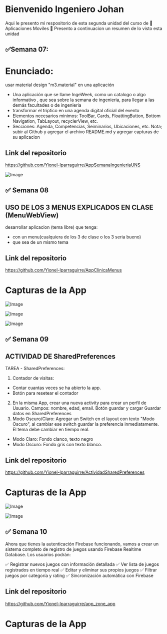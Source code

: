 # Bienvenido Ingeniero Johan
Aqui le presento mi respositorio de esta segunda unidad
del curso de 📱 Aplicaciones Moviles 📱
Presento a continuacion un resumen de lo visto esta unidad

## ✅Semana 07:
# Enunciado:
usar material design "m3.material" en una aplicación
- Una aplicación que se llame IngeWeek, como un catalogo o algo informativo , que sea sobre la semana de ingenieria, para llegar a las demás facultades o de ingenieria
- transformar el triptico en una agenda digital oficial del evento
- Elementos necesarios minimos: ToolBar, Cards, FloattingButton, Bottom Navigation, TabLayout, recyclerView, etc.
- Secciones: Agenda, Competencias, Seiminarios, Ubicaciones, etc.
Nota; subir al Github y agregar el archivo README.md y agregar capturas de su aplicacion

## Link del repositorio
https://github.com/Yionel-Iparraguirre/AppSemanaIngenieriaUNS

![Image](https://github.com/user-attachments/assets/e4a0dd47-ab5d-4e52-86da-c1848a7a49f1)

## ✅ Semana 08
## USO DE LOS 3 MENUS EXPLICADOS EN CLASE (MenuWebView)
desarrollar aplicacion (tema libre) que tenga:
* con un menu(cualquiera de los 3 de clase o los 3 seria bueno)
* que sea de un mismo tema

## Link del repositorio
https://github.com/Yionel-Iparraguirre/AppClinicaMenus

# Capturas de la App
![Image](https://github.com/user-attachments/assets/c16c2674-88a2-46dd-bb17-cad4f07ec9f5)

![Image](https://github.com/user-attachments/assets/fdb08733-a979-4bd9-9aad-3660707228a1)

![Image](https://github.com/user-attachments/assets/7c7ee49c-5090-4ab4-9416-4cb0894b2683)

## ✅ Semana 09
## ACTIVIDAD DE SharedPreferences
TAREA - SharedPreferences:
1. Contador de visitas:
 - Contar cuantas veces se ha abierto la app.
 - Botón para resetear el contador
2. En la misma App, crear una nueva activity para crear un perfil de Usuario.
 Campos: nombre, edad, email.
 Botón guardar y cargar
 Guardar datos en SharedPreferences
3. Modo Oscuro/Claro:
 Agregar un Switch en el layout con texto "Modo Oscuro", al cambiar ese switch guardar la preferencia inmediatamente. El tema debe cambiar en tiempo real. 
 - Modo Claro: Fondo clanco, texto negro
 - Modo Oscuro: Fondo gris con texto blanco.

## Link del repositorio
https://github.com/Yionel-Iparraguirre/ActividadSharedPreferences
# Capturas de la App
![Image](https://github.com/user-attachments/assets/e50bbb68-fdbb-4aa1-b86c-58fef24fe1bd)

![Image](https://github.com/user-attachments/assets/bd90e388-5b91-4f5c-9d5e-5e2d308f0f5e)

## ✅ Semana 10
Ahora que tienes la autenticación Firebase funcionando, vamos a crear un sistema completo de registro de juegos usando Firebase Realtime Database. Los usuarios podrán:

✅ Registrar nuevos juegos con información detallada
✅ Ver lista de juegos registrados en tiempo real
✅ Editar y eliminar sus propios juegos
✅ Filtrar juegos por categoría y rating
✅ Sincronización automática con Firebase

## Link del repositorio
https://github.com/Yionel-Iparraguirre/app_zone_app

# Capturas de la App

